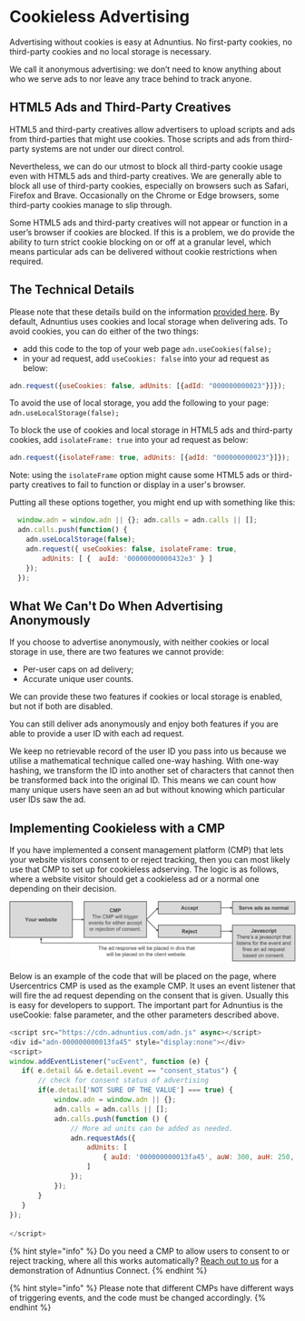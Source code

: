 # Cookieless Advertising

Advertising without cookies is easy at Adnuntius. No first-party cookies, no third-party cookies and no local storage is necessary.

We call it anonymous advertising: we don’t need to know anything about who we serve ads to nor leave any trace behind to track anyone.

## HTML5 Ads and Third-Party Creatives

HTML5 and third-party creatives allow advertisers to upload scripts and ads from third-parties that might use cookies. Those scripts and ads from third-party systems are not under our direct control.

Nevertheless, we can do our utmost to block all third-party cookie usage even with HTML5 ads and third-party creatives. We are generally able to block all use of third-party cookies, especially on browsers such as Safari, Firefox and Brave. Occasionally on the Chrome or Edge browsers, some third-party cookies manage to slip through.

Some HTML5 ads and third-party creatives will not appear or function in a user’s browser if cookies are blocked. If this is a problem, we do provide the ability to turn strict cookie blocking on or off at a granular level, which means particular ads can be delivered without cookie restrictions when required.

## The Technical Details

Please note that these details build on the information [provided here](intro/). By default, Adnuntius uses cookies and local storage when delivering ads. To avoid cookies, you can do either of the two things:

* add this code to the top of your web page `adn.useCookies(false);`
* in your ad request, add `useCookies: false` into your ad request as below:

```javascript
adn.request({useCookies: false, adUnits: [{adId: "000000000023"}]});
```

To avoid the use of local storage, you add the following to your page: `adn.useLocalStorage(false);`

To block the use of cookies and local storage in HTML5 ads and third-party cookies, add `isolateFrame: true` into your ad request as below:

```javascript
adn.request({isolateFrame: true, adUnits: [{adId: "000000000023"}]});
```

Note: using the `isolateFrame` option might cause some HTML5 ads or third-party creatives to fail to function or display in a user's browser.

Putting all these options together, you might end up with something like this:

```javascript
  window.adn = window.adn || {}; adn.calls = adn.calls || [];
  adn.calls.push(function() {
    adn.useLocalStorage(false);
    adn.request({ useCookies: false, isolateFrame: true,
        adUnits: [ {  auId: '00000000000432e3' } ]
    });
  });
```

## What We Can't Do When Advertising Anonymously

If you choose to advertise anonymously, with neither cookies or local storage in use, there are two features we cannot provide:

* Per-user caps on ad delivery;
* Accurate unique user counts.

We can provide these two features if cookies or local storage is enabled, but not if both are disabled.

You can still deliver ads anonymously and enjoy both features if you are able to provide a user ID with each ad request.

We keep no retrievable record of the user ID you pass into us because we utilise a mathematical technique called one-way hashing. With one-way hashing, we transform the ID into another set of characters that cannot then be transformed back into the original ID. This means we can count how many unique users have seen an ad but without knowing which particular user IDs saw the ad.

## Implementing Cookieless with a CMP

If you have implemented a consent management platform \(CMP\) that lets your website visitors consent to or reject tracking, then you can most likely use that CMP to set up for cookieless adserving. The logic is as follows, where a website visitor should get a cookieless ad or a normal one depending on their decision. 

![User journey from a user enters your website to an ad is shown.](../../.gitbook/assets/cmp-process.png)

Below is an example of the code that will be placed on the page, where Usercentrics CMP is used as the example CMP. It uses an event listener that will fire the ad request depending on the consent that is given. Usually this is easy for developers to support. The important part for Adnuntius is the useCookie: false parameter, and the other parameters described above.

```javascript
<script src="https://cdn.adnuntius.com/adn.js" async></script>
<div id="adn-000000000013fa45" style="display:none"></div>
<script>
window.addEventListener("ucEvent", function (e) {   
   if( e.detail && e.detail.event == "consent_status") {
       // check for consent status of advertising
       if(e.detail['NOT SURE OF THE VALUE'] === true) {
           window.adn = window.adn || {};
           adn.calls = adn.calls || [];
           adn.calls.push(function () {
               // More ad units can be added as needed.
               adn.requestAds({
                   adUnits: [
                       { auId: '000000000013fa45', auW: 300, auH: 250, useCookies: false }
                   ]
               });
           });
       }
   }
});

</script>

```

{% hint style="info" %}
Do you need a CMP to allow users to consent to or reject tracking, where all this works automatically? [Reach out to us](https://adnuntius.com/contact) for a demonstration of Adnuntius Connect.
{% endhint %}

{% hint style="info" %}
Please note that different CMPs have different ways of triggering events, and the code must be changed accordingly.
{% endhint %}

